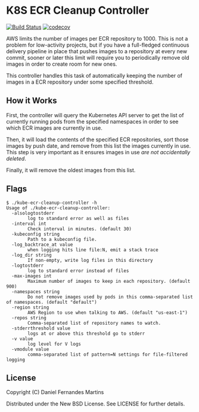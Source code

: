 # K8S ECR Cleanup Controller

[![Build Status](https://travis-ci.org/danielfm/kube-ecr-cleanup-controller.svg?branch=master)](https://travis-ci.org/danielfm/kube-ecr-cleanup-controller)
[![codecov](https://codecov.io/gh/danielfm/kube-ecr-cleanup-controller/branch/master/graph/badge.svg)](https://codecov.io/gh/danielfm/kube-ecr-cleanup-controller)

AWS limits the number of images per ECR repository to 1000. This is not a
problem for low-activity projects, but if you have a full-fledged continuous
delivery pipeline in place that pushes images to a repository at every new
commit, sooner or later this limit will require you to periodically remove old
images in order to create room for new ones.

This controller handles this task of automatically keeping the number of images
in a ECR repository under some specified threshold.

## How it Works

First, the controller will query the Kubernetes API server to get the list of
currently running pods from the specified namespaces in order to see which ECR
images are currently in use.

Then, it will load the contents of the specified ECR repositories, sort those
images by push date, and remove from this list the images currently in use.
This step is very important as it ensures images in use _are not accidentally
deleted_.

Finally, it will remove the oldest images from this list.

## Flags

```
$ ./kube-ecr-cleanup-controller -h
Usage of ./kube-ecr-cleanup-controller:
  -alsologtostderr
    	log to standard error as well as files
  -interval int
    	Check interval in minutes. (default 30)
  -kubeconfig string
    	Path to a kubeconfig file.
  -log_backtrace_at value
    	when logging hits line file:N, emit a stack trace
  -log_dir string
    	If non-empty, write log files in this directory
  -logtostderr
    	log to standard error instead of files
  -max-images int
    	Maximum number of images to keep in each repository. (default 900)
  -namespaces string
    	Do not remove images used by pods in this comma-separated list of namespaces. (default "default")
  -region string
    	AWS Region to use when talking to AWS. (default "us-east-1")
  -repos string
    	Comma-separated list of repository names to watch.
  -stderrthreshold value
    	logs at or above this threshold go to stderr
  -v value
    	log level for V logs
  -vmodule value
    	comma-separated list of pattern=N settings for file-filtered logging
```

## License

Copyright (C) Daniel Fernandes Martins

Distributed under the New BSD License. See LICENSE for further details.
